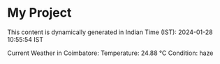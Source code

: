 # My Project

This content is dynamically generated in Indian Time (IST): 2024-01-28 10:55:54 IST


Current Weather in Coimbatore:
Temperature: 24.88 °C
Condition: haze
